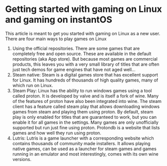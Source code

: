 # Getting started with gaming on Linux and gaming on instantOS

This article is meant to get you started with gaming on Linux as a new user.
There are four main ways to play games on Linux

1. Using the official repositories. There are some games that are completely
   free and open source. These are available in the default repositories (aka App
   store). But because most games are commercial products, this leaves you with a
   very small library of titles that are often just tech demos for game engines
   that have not aged well...
2. Steam native: Steam is a digital games store that has excellent support for
   Linux. It has hundreds of thousands of high quality games, many of which run
   on Linux.
3. Steam Play: Linux has the ability to run windows games using a tool called
   proton. It is developed by valve and is itself a fork of wine. Many of the
   features of proton have also been integrated into wine. The steam client has a
   feature called steam play that allows downloading windows games from steam and
   playing them using proton. By default, steam play is only enabled for titles
   that are guaranteed to work, but you can enable it for all games in the
   settings. Many games are only unofficially supported but run just fine using
   proton. Protondb is a website that lists games and how well they run using
   proton.
4. Lutris: Lutris is a game launcher with a corresponding website which
   contains thousands of community made installers. It allows playing native
   games, can be used as a launcher for steam games and games running in an
   emulator and most interestingly, comes with its own wine versions.
